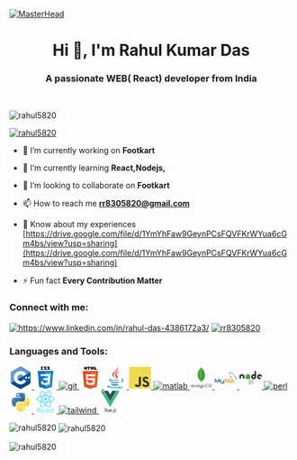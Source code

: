 [![MasterHead](https://user-images.githubusercontent.com/106918656/209438619-25091cdf-a126-4e95-a24c-5efdf8057606.gif)](https://rahuldas.io)
<h1 align="center">Hi 👋, I'm Rahul Kumar Das</h1>
<h3 align="center">A passionate WEB( React) developer from India</h3>
<img align="right alt="coding" width="400 src="https://www.google.com/search?q=programmer&udm=2&tbs=rimg:Cev-wQjJDhdFYXXs3QsYubIQsgIAwAIA2AIA4AIA&cs=1&rlz=1C1RXQR_enIN1074IN1075&hl=en&sa=X&ved=0CBoQuIIBahcKEwiwxP2s1bGIAxUAAAAAHQAAAAAQIw&biw=1536&bih=695&dpr=1.25#imgrc=35X6L1D39_KDvM&imgdii=6_7BCMkOF0X1vM">

<p align="left"> <img src="https://komarev.com/ghpvc/?username=rahul5820&label=Profile%20views&color=0e75b6&style=flat" alt="rahul5820" /> </p>

<p align="left"> <a href="https://github.com/ryo-ma/github-profile-trophy"><img src="https://github-profile-trophy.vercel.app/?username=rahul5820" alt="rahul5820" /></a> </p>

- 🔭 I’m currently working on **Footkart**

- 🌱 I’m currently learning **React,Nodejs,**

- 👯 I’m looking to collaborate on **Footkart**

- 📫 How to reach me **rr8305820@gmail.com**

- 📄 Know about my experiences [https://drive.google.com/file/d/1YmYhFaw9GeynPCsFQVFKrWYua6cGm4bs/view?usp=sharing](https://drive.google.com/file/d/1YmYhFaw9GeynPCsFQVFKrWYua6cGm4bs/view?usp=sharing)

- ⚡ Fun fact **Every Contribution Matter**

<h3 align="left">Connect with me:</h3>
<p align="left">
<a href="https://linkedin.com/in/https://www.linkedin.com/in/rahul-das-4386172a3/" target="blank"><img align="center" src="https://raw.githubusercontent.com/rahuldkjain/github-profile-readme-generator/master/src/images/icons/Social/linked-in-alt.svg" alt="https://www.linkedin.com/in/rahul-das-4386172a3/" height="30" width="40" /></a>
<a href="https://www.leetcode.com/rr8305820" target="blank"><img align="center" src="https://raw.githubusercontent.com/rahuldkjain/github-profile-readme-generator/master/src/images/icons/Social/leet-code.svg" alt="rr8305820" height="30" width="40" /></a>
</p>

<h3 align="left">Languages and Tools:</h3>
<p align="left"> <a href="https://www.w3schools.com/cpp/" target="_blank" rel="noreferrer"> <img src="https://raw.githubusercontent.com/devicons/devicon/master/icons/cplusplus/cplusplus-original.svg" alt="cplusplus" width="40" height="40"/> </a> <a href="https://www.w3schools.com/css/" target="_blank" rel="noreferrer"> <img src="https://raw.githubusercontent.com/devicons/devicon/master/icons/css3/css3-original-wordmark.svg" alt="css3" width="40" height="40"/> </a> <a href="https://git-scm.com/" target="_blank" rel="noreferrer"> <img src="https://www.vectorlogo.zone/logos/git-scm/git-scm-icon.svg" alt="git" width="40" height="40"/> </a> <a href="https://www.w3.org/html/" target="_blank" rel="noreferrer"> <img src="https://raw.githubusercontent.com/devicons/devicon/master/icons/html5/html5-original-wordmark.svg" alt="html5" width="40" height="40"/> </a> <a href="https://www.java.com" target="_blank" rel="noreferrer"> <img src="https://raw.githubusercontent.com/devicons/devicon/master/icons/java/java-original.svg" alt="java" width="40" height="40"/> </a> <a href="https://developer.mozilla.org/en-US/docs/Web/JavaScript" target="_blank" rel="noreferrer"> <img src="https://raw.githubusercontent.com/devicons/devicon/master/icons/javascript/javascript-original.svg" alt="javascript" width="40" height="40"/> </a> <a href="https://www.mathworks.com/" target="_blank" rel="noreferrer"> <img src="https://upload.wikimedia.org/wikipedia/commons/2/21/Matlab_Logo.png" alt="matlab" width="40" height="40"/> </a> <a href="https://www.mongodb.com/" target="_blank" rel="noreferrer"> <img src="https://raw.githubusercontent.com/devicons/devicon/master/icons/mongodb/mongodb-original-wordmark.svg" alt="mongodb" width="40" height="40"/> </a> <a href="https://www.mysql.com/" target="_blank" rel="noreferrer"> <img src="https://raw.githubusercontent.com/devicons/devicon/master/icons/mysql/mysql-original-wordmark.svg" alt="mysql" width="40" height="40"/> </a> <a href="https://nodejs.org" target="_blank" rel="noreferrer"> <img src="https://raw.githubusercontent.com/devicons/devicon/master/icons/nodejs/nodejs-original-wordmark.svg" alt="nodejs" width="40" height="40"/> </a> <a href="https://www.perl.org/" target="_blank" rel="noreferrer"> <img src="https://api.iconify.design/logos-perl.svg" alt="perl" width="40" height="40"/> </a> <a href="https://www.python.org" target="_blank" rel="noreferrer"> <img src="https://raw.githubusercontent.com/devicons/devicon/master/icons/python/python-original.svg" alt="python" width="40" height="40"/> </a> <a href="https://reactjs.org/" target="_blank" rel="noreferrer"> <img src="https://raw.githubusercontent.com/devicons/devicon/master/icons/react/react-original-wordmark.svg" alt="react" width="40" height="40"/> </a> <a href="https://tailwindcss.com/" target="_blank" rel="noreferrer"> <img src="https://www.vectorlogo.zone/logos/tailwindcss/tailwindcss-icon.svg" alt="tailwind" width="40" height="40"/> </a> <a href="https://vuejs.org/" target="_blank" rel="noreferrer"> <img src="https://raw.githubusercontent.com/devicons/devicon/master/icons/vuejs/vuejs-original-wordmark.svg" alt="vuejs" width="40" height="40"/> </a> </p>

<p><img align="left" src="https://github-readme-stats.vercel.app/api/top-langs?username=rahul5820&show_icons=true&locale=en&layout=compact" alt="rahul5820" /></p>

<p>&nbsp;<img align="center" src="https://github-readme-stats.vercel.app/api?username=rahul5820&show_icons=true&locale=en" alt="rahul5820" /></p>

<p><img align="center" src="https://github-readme-streak-stats.herokuapp.com/?user=rahul5820&" alt="rahul5820" /></p>

